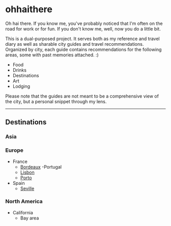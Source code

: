 # ohhaithere

Oh hai there. If you know me, you've probably noticed that I'm often on the road for work or for fun. If you don't know me, well, now you do a little bit.

This is a dual-purposed project. It serves both as my reference and travel diary as well as sharable city guides and travel recommendations. Organized by city, each guide contains recommendations for the following areas, some with past memories attached. :) 
- Food
- Drinks
- Destinations
- Art
- Lodging

Please note that the guides are not meant to be a comprehensive view of the city, but a personal snippet through my lens.

----------

## Destinations

### Asia

### Europe

- France
    - [Bordeaux](/europe/france/bordeaux.md)
-Portugal
    - [Lisbon](/europe/portugal/lisbon.md)
    - [Porto](/europe/portugal/porto.md)
- Spain
    - [Seville](/europe/spain/seville.md)

### North America

- California
    - Bay area